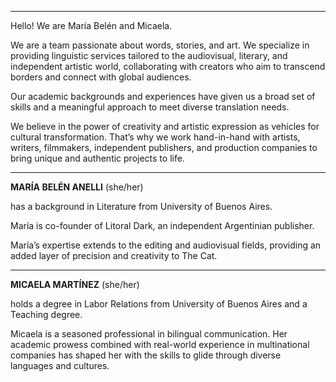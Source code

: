 
---

Hello! We are María Belén and Micaela. 

We are a team passionate about words, stories, and art. We specialize in providing linguistic services tailored to the audiovisual, literary, and independent artistic world, collaborating with creators who aim to transcend borders and connect with global audiences.

Our academic backgrounds and experiences have given us a broad set of skills and a meaningful approach to meet diverse translation needs. 

We believe in the power of creativity and artistic expression as vehicles for cultural transformation. That’s why we work hand-in-hand with artists, writers, filmmakers, independent publishers, and production companies to bring unique and authentic projects to life.

---

**MARÍA BELÉN ANELLI** (she/her) 

has a background in Literature from University of Buenos Aires.

María is co-founder of Litoral Dark, an independent Argentinian publisher.

María’s expertise extends to the editing and audiovisual fields, providing an added layer of precision and creativity to The Cat.

---

**MICAELA MARTÍNEZ** (she/her) 

holds a degree in Labor Relations from University of Buenos Aires and a Teaching degree.

Micaela is a seasoned professional in bilingual communication. Her academic prowess combined with real-world experience in multinational companies has shaped her with the skills to glide through diverse languages and cultures.
